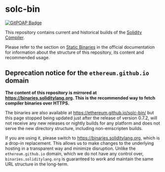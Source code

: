 # solc-bin

[![GitPOAP Badge](https://public-api.gitpoap.io/v1/repo/ethereum/solc-bin/badge)](https://www.gitpoap.io/gh/ethereum/solc-bin)

This repository contains current and historical builds of the [Solidity Compiler](https://github.com/ethereum/solidity/).

Please refer to the section on [Static Binaries](https://docs.soliditylang.org/en/latest/installing-solidity.html#static-binaries)
in the official documentation for information about the structure of this repository, its content and recommended usage.

## Deprecation notice for the `ethereum.github.io` domain

**The content of this repository is mirrored at https://binaries.soliditylang.org. This is the recommended way to fetch compiler binaries over HTTPS.**

The binaries are also available at https://ethereum.github.io/solc-bin/ but this page
stopped being updated just after the release of version 0.7.2, will not receive any new releases
or nightly builds for any platform and does not serve the new directory structure, including
non-emscripten builds.

If you are using it, please switch to https://binaries.soliditylang.org, which is a drop-in
replacement. This allows us to make changes to the underlying hosting in a transparent way and
minimize disruption. Unlike the `ethereum.github.io` domain, which we do not have any control
over, `binaries.soliditylang.org` is guaranteed to work and maintain the same URL structure
in the long-term.
